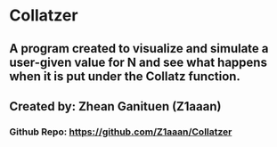 # Collatzer
## A program created to visualize and simulate a user-given value for N and see what happens when it is put under the Collatz function.
## Created by: Zhean Ganituen (Z1aaan)
### Github Repo: https://github.com/Z1aaan/Collatzer
